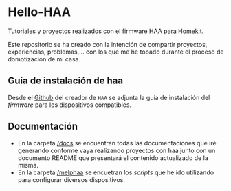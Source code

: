 # Hello-HAA

Tutoriales y proyectos realizados con el firmware HAA para Homekit.

Este repositorio se ha creado con la intención de compartir proyectos, experiencias, problemas,... con los que me he topado durante el proceso de domotización de mi casa.

## Guía de instalación de haa

Desde el [Github](https://github.com/RavenSystem/esp-homekit-devices/wiki/Installation) del creador de `HAA` se adjunta la guía de instalación del _firmware_ para los dispositivos compatibles.

## Documentación

- En la carpeta [/docs](https://github.com/OxDAbit/Hello-HAA/tree/main/docs) se encuentran todas las documentaciones que iré generando conforme vaya realizando proyectos con haa junto con un documento README que presentará el contenido actualizado de la misma.
- En la carpeta [/melphaa](https://github.com/OxDAbit/Hello-HAA/tree/main/melphaa) se encuetran los _scripts_ que he ido utilizando para configurar diversos dispositivos.
